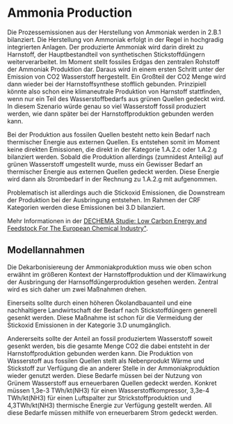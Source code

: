 # Ammonia Production

Die Prozessemissionen aus der Herstellung von Ammoniak werden in 2.B.1 bilanziert. Die Herstellung von Ammoniak erfolgt in der Regel in hochgradig integrierten Anlagen.
Der produzierte Ammoniak wird darin direkt zu Harnstoff, der Hauptbestandteil von synthetischen Stickstoffdüngern weiterverarbeitet.
Im Moment stellt fossiles Erdgas den zentralen Rohstoff der Ammoniak Produktion dar.
Daraus wird in einem ersten Schritt unter der Emission von CO2 Wasserstoff hergestellt.
Ein Großteil der CO2 Menge wird dann wieder bei der Harnstoffsynthese stofflich gebunden.
Prinzipiell könnte also schon eine klimaneutrale Produktion von Harnstoff stattfinden, wenn nur ein Teil des Wasserstoffbedarfs aus grünen Quellen gedeckt wird. 
In diesem Szenario würde genau so viel Wasserstoff fossil produziert werden, wie dann später bei der Harnstoffproduktion gebunden werden kann.

Bei der Produktion aus fossilen Quellen besteht netto kein Bedarf nach thermischer Energie aus externen Quellen.
Es entstehen somit im Moment keine direkten Emissionen, die direkt in der Kategorie 1.A.2.c oder 1.A.2.g bilanziert werden.
Sobald die Produktion allerdings (zumnidest Anteilig) auf grünen Wasserstoff umgestellt wurde, muss ein Gewisser Bedarf an thermischer Energie aus externen Quellen gedeckt werden.
Diese Energie wird dann als Strombedarf in der Rechnung zu 1.A.2.g mit aufgenommen.

Problematisch ist allerdings auch die Stickoxid Emissionen, die Downstream der Produktion bei der Ausbringung entstehen.
Im Rahmen der CRF Kategorien werden diese Emissionen bei 3.D bilanziert.

Mehr Informationen in der [DECHEMA Studie: Low Carbon Energy and Feedstock For The European Chemical Industry"](https://cefic.org/a-solution-provider-for-sustainability/a-journey-to-sustainability/low-carbon-energy-and-feedstock-for-the-european-chemical-industry-study/).


## Modellannahmen

Die Dekarbonisiereung der Ammoniakproduktion muss wie oben schon erwähnt im größeren Kontext der Harnstoffproduktion und der Klimawirkung der Ausbringung der Harnsoffdüngerproduktion gesehen werden.
Zentral wird es sich daher um zwei Maßnahmen drehen.


Einerseits sollte durch einen höheren Ökolandbauanteil und eine nachhaltigere Landwirtschaft der Bedarf nach Stickstoffdüngern generell gesenkt werden.
Diese Maßnahme ist schon für die Vermeidung der Stickoxid Emissionen in der Kategorie 3.D unumgänglich. 


Andererseits sollte der Anteil an fossil produziertem Wasserstoff soweit gesenkt werden, bis die gesamte Menge CO2 die dabei entsteht in der Harnstoffproduktion gebunden werden kann.
Die Produktion von Wasserstoff aus fossilen Quellen stellt als Nebenprodukt Wärme und Stickstoff zur Verfügung die an anderer Stelle in der Ammoniakproduktion wieder genutzt werden.
Diese Bedarfe müssen bei der Nutzung von Grünem Wasserstoff aus erneuerbaren Quellen gedeckt werden.
Konkret müssen 1,3e-3 TWh/kt(NH3) für einen Wasserstoffkompressor, 3,3e-4 TWh/kt(NH3) für einen Luftspalter zur Strickstoffproduktion und 4,3TWh/kt(NH3) thermische Energie zur Verfügung gestellt werden.
All diese Bedarfe müssen mithilfe von erneuerbarem Strom gedeckt werden. 
